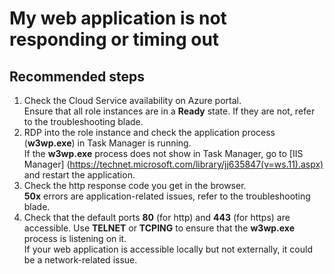 <properties 
	pageTitle="My web application is not responding or timing out"
	description="My web application is not responding or timing out"
	service="microsoft.classiccompute"
	resource="domainnames"
	authors="jluk"
	displayOrder="4"
	selfHelpType="resource"
	supportTopicIds=""
	resourceTags=""	 
	productPesIds=""
	cloudEnvironments="public"
/>

# My web application is not responding or timing out

## **Recommended steps**
1.	Check the Cloud Service availability on Azure portal. <br>
Ensure that all role instances are in a **Ready** state. If they are not, refer to the troubleshooting blade.
2.	RDP into the role instance and check the application process (**w3wp.exe**) in Task Manager is running. <br>
If the **w3wp.exe** process does not show in Task Manager, go to [IIS Manager] (https://technet.microsoft.com/library/jj635847(v=ws.11).aspx) and restart the application.
3.	Check the http response code you get in the browser. <br>
**50x** errors are application-related issues, refer to the troubleshooting blade.
4.	Check that the default ports **80** (for http) and **443** (for https) are accessible. Use **TELNET** or **TCPING** to ensure that the **w3wp.exe** process is listening on it. <br>
If your web application is accessible locally but not externally, it could be a network-related issue. 
